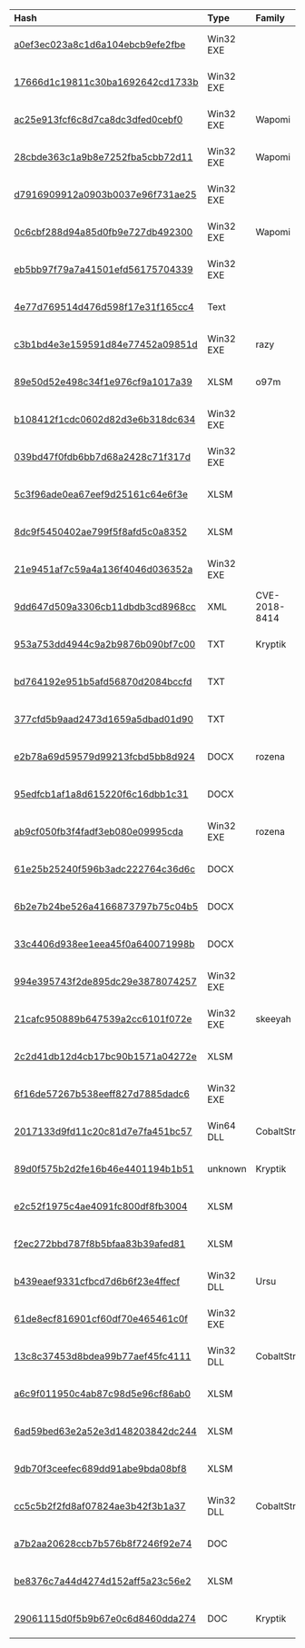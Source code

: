 |Hash|Type|Family|First_Seen|Name|
|:--|:--|:--|:--|:--|
|[a0ef3ec023a8c1d6a104ebcb9efe2fbe](https://www.virustotal.com/gui/file/a0ef3ec023a8c1d6a104ebcb9efe2fbe)|Win32 EXE||2019-08-30 10:09:41|win7.exe|
|[17666d1c19811c30ba1692642cd1733b](https://www.virustotal.com/gui/file/17666d1c19811c30ba1692642cd1733b)|Win32 EXE||2019-08-30 09:10:51|C:\users\public\documents\alyacservice\alyacservice.exe|
|[ac25e913fcf6c8d7ca8dc3dfed0cebf0](https://www.virustotal.com/gui/file/ac25e913fcf6c8d7ca8dc3dfed0cebf0)|Win32 EXE|Wapomi|2019-06-01 20:50:03|$RXUCYZK.EXE|
|[28cbde363c1a9b8e7252fba5cbb72d11](https://www.virustotal.com/gui/file/28cbde363c1a9b8e7252fba5cbb72d11)|Win32 EXE|Wapomi|2019-06-01 20:49:53|$RTCIXMM.EXE|
|[d7916909912a0903b0037e96f731ae25](https://www.virustotal.com/gui/file/d7916909912a0903b0037e96f731ae25)|Win32 EXE||2019-06-01 20:49:49|$RGYEWCM.EXE|
|[0c6cbf288d94a85d0fb9e727db492300](https://www.virustotal.com/gui/file/0c6cbf288d94a85d0fb9e727db492300)|Win32 EXE|Wapomi|2019-06-01 20:49:42|$RQD09VN.EXE|
|[eb5bb97f79a7a41501efd56175704339](https://www.virustotal.com/gui/file/eb5bb97f79a7a41501efd56175704339)|Win32 EXE||2019-06-01 20:49:34|$RJ48CW4.EXE|
|[4e77d769514d476d598f17e31f165cc4](https://www.virustotal.com/gui/file/4e77d769514d476d598f17e31f165cc4)|Text||2019-03-06 10:21:21| |
|[c3b1bd4e3e159591d84e77452a09851d](https://www.virustotal.com/gui/file/c3b1bd4e3e159591d84e77452a09851d)|Win32 EXE|razy|2019-01-20 23:49:47|/media/freddie/Seagate Expansion Drive/aptmalware/SampleLibraryAUG2019/DarkHydrus/RogueRobinBackdoorDarkHyrdus.false|
|[89e50d52e498c34f1e976cf9a1017a39](https://www.virustotal.com/gui/file/89e50d52e498c34f1e976cf9a1017a39)|XLSM|o97m|2019-01-20 23:44:10|/media/freddie/Seagate Expansion Drive/aptmalware/SampleLibraryAUG2019/DarkHydrus/RogueRobinMSExcelDropper.bin|
|[b108412f1cdc0602d82d3e6b318dc634](https://www.virustotal.com/gui/file/b108412f1cdc0602d82d3e6b318dc634)|Win32 EXE||2019-01-10 10:33:42|DNSProject.exe|
|[039bd47f0fdb6bb7d68a2428c71f317d](https://www.virustotal.com/gui/file/039bd47f0fdb6bb7d68a2428c71f317d)|Win32 EXE||2019-01-09 14:21:24|DNSProject.exe|
|[5c3f96ade0ea67eef9d25161c64e6f3e](https://www.virustotal.com/gui/file/5c3f96ade0ea67eef9d25161c64e6f3e)|XLSM||2019-01-09 08:33:50|=?UTF-8?B?2KfZhNmB2YfYp9ix2LMueGxzbQ==?=|
|[8dc9f5450402ae799f5f8afd5c0a8352](https://www.virustotal.com/gui/file/8dc9f5450402ae799f5f8afd5c0a8352)|XLSM||2019-01-09 08:27:23|=?UTF-8?B?2KfZhNin2LfZhNin2LkueGxzbQ==?=|
|[21e9451af7c59a4a136f4046d036352a](https://www.virustotal.com/gui/file/21e9451af7c59a4a136f4046d036352a)|Win32 EXE||2018-07-30 11:09:27|/media/freddie/Seagate Expansion Drive/aptmalware/SampleLibraryAUG2019/DarkHydrus/DarkHydrus.bin|
|[9dd647d509a3306cb11dbdb3cd8968cc](https://www.virustotal.com/gui/file/9dd647d509a3306cb11dbdb3cd8968cc)|XML|CVE-2018-8414|2018-07-24 15:02:27|abc.SettingContent-MS|
|[953a753dd4944c9a2b9876b090bf7c00](https://www.virustotal.com/gui/file/953a753dd4944c9a2b9876b090bf7c00)|TXT|Kryptik|2018-07-17 13:59:31|/media/freddie/Seagate Expansion Drive/aptmalware/SampleLibraryAUG2019/DarkHydrus/RogueRobinPowershellPayloadObfuscated.bin|
|[bd764192e951b5afd56870d2084bccfd](https://www.virustotal.com/gui/file/bd764192e951b5afd56870d2084bccfd)|TXT||2018-07-17 13:58:49|/media/freddie/Seagate Expansion Drive/aptmalware/SampleLibraryAUG2019/DarkHydrus/DarkHydrusPowershellScript.bin|
|[377cfd5b9aad2473d1659a5dbad01d90](https://www.virustotal.com/gui/file/377cfd5b9aad2473d1659a5dbad01d90)|TXT||2018-07-16 08:45:05|/media/freddie/Seagate Expansion Drive/aptmalware/SampleLibraryAUG2019/DarkHydrus/DarkHydrusPayload.bin|
|[e2b78a69d59579d99213fcbd5bb8d924](https://www.virustotal.com/gui/file/e2b78a69d59579d99213fcbd5bb8d924)|DOCX|rozena|2017-11-15 06:40:38|e2b78a69d59579d99213fcbd5bb8d924.virus|
|[95edfcb1af1a8d615220f6c16dbb1c31](https://www.virustotal.com/gui/file/95edfcb1af1a8d615220f6c16dbb1c31)|DOCX||2017-11-13 04:30:52|95edfcb1af1a8d615220f6c16dbb1c31.virus|
|[ab9cf050fb3f4fadf3eb080e09995cda](https://www.virustotal.com/gui/file/ab9cf050fb3f4fadf3eb080e09995cda)|Win32 EXE|rozena|2017-11-01 15:05:23|/media/freddie/Seagate Expansion Drive/aptmalware/SampleLibraryAUG2019/DarkHydrus/DarkHydrusImplant.bin|
|[61e25b25240f596b3adc222764c36d6c](https://www.virustotal.com/gui/file/61e25b25240f596b3adc222764c36d6c)|DOCX||2017-10-30 06:24:11|61e25b25240f596b3adc222764c36d6c.virus|
|[6b2e7b24be526a4166873797b75c04b5](https://www.virustotal.com/gui/file/6b2e7b24be526a4166873797b75c04b5)|DOCX||2017-10-25 13:56:03|6b2e7b24be526a4166873797b75c04b5.virus|
|[33c4406d938ee1eea45f0a640071998b](https://www.virustotal.com/gui/file/33c4406d938ee1eea45f0a640071998b)|DOCX||2017-09-03 17:07:26|33c4406d938ee1eea45f0a640071998b.virus|
|[994e395743f2de895dc29e3878074257](https://www.virustotal.com/gui/file/994e395743f2de895dc29e3878074257)|Win32 EXE||2017-08-30 14:07:23|Process Monitor|
|[21cafc950889b647539a2cc6101f072e](https://www.virustotal.com/gui/file/21cafc950889b647539a2cc6101f072e)|Win32 EXE|skeeyah|2017-08-23 07:08:14|21cafc950889b647539a2cc6101f072e.virus|
|[2c2d41db12d4cb17bc90b1571a04272e](https://www.virustotal.com/gui/file/2c2d41db12d4cb17bc90b1571a04272e)|XLSM||2017-08-22 10:11:06|2c2d41db12d4cb17bc90b1571a04272e.virus|
|[6f16de57267b538eeff827d7885dadc6](https://www.virustotal.com/gui/file/6f16de57267b538eeff827d7885dadc6)|Win32 EXE||2017-07-19 22:17:34|6f16de57267b538eeff827d7885dadc6.virus|
|[2017133d9fd11c20c81d7e7fa451bc57](https://www.virustotal.com/gui/file/2017133d9fd11c20c81d7e7fa451bc57)|Win64 DLL|CobaltStrike|2017-04-26 03:11:26|2017133d9fd11c20c81d7e7fa451bc57.virus|
|[89d0f575b2d2fe16b46e4401194b1b51](https://www.virustotal.com/gui/file/89d0f575b2d2fe16b46e4401194b1b51)|unknown|Kryptik|2017-02-08 11:41:53|apt aptc16_c367e558eadfdae9d272ffa5ab969e3f691f29a62a5b7e2a11e8d8aef3fed587.bin|
|[e2c52f1975c4ae4091fc800df8fb3004](https://www.virustotal.com/gui/file/e2c52f1975c4ae4091fc800df8fb3004)|XLSM||2017-01-31 16:56:59|e2c52f1975c4ae4091fc800df8fb3004.virus|
|[f2ec272bbd787f8b5bfaa83b39afed81](https://www.virustotal.com/gui/file/f2ec272bbd787f8b5bfaa83b39afed81)|XLSM||2017-01-15 07:27:07|f2ec272bbd787f8b5bfaa83b39afed81.virus|
|[b439eaef9331cfbcd7d6b6f23e4ffecf](https://www.virustotal.com/gui/file/b439eaef9331cfbcd7d6b6f23e4ffecf)|Win32 DLL|Ursu|2017-01-04 19:08:42|b439eaef9331cfbcd7d6b6f23e4ffecf.virus|
|[61de8ecf816901cf60df70e465461c0f](https://www.virustotal.com/gui/file/61de8ecf816901cf60df70e465461c0f)|Win32 EXE||2016-12-13 10:39:26|61de8ecf816901cf60df70e465461c0f.virus|
|[13c8c37453d8bdea99b77aef45fc4111](https://www.virustotal.com/gui/file/13c8c37453d8bdea99b77aef45fc4111)|Win32 DLL|CobaltStrike|2016-11-27 19:07:33|13c8c37453d8bdea99b77aef45fc4111.virus|
|[a6c9f011950c4ab87c98d5e96cf86ab0](https://www.virustotal.com/gui/file/a6c9f011950c4ab87c98d5e96cf86ab0)|XLSM||2016-10-25 18:14:39|a6c9f011950c4ab87c98d5e96cf86ab0.virus|
|[6ad59bed63e2a52e3d148203842dc244](https://www.virustotal.com/gui/file/6ad59bed63e2a52e3d148203842dc244)|XLSM||2016-09-21 20:50:54|6ad59bed63e2a52e3d148203842dc244.virus|
|[9db70f3ceefec689dd91abe9bda08bf8](https://www.virustotal.com/gui/file/9db70f3ceefec689dd91abe9bda08bf8)|XLSM||2016-08-06 20:42:58|9db70f3ceefec689dd91abe9bda08bf8.virus|
|[cc5c5b2f2fd8af07824ae3b42f3b1a37](https://www.virustotal.com/gui/file/cc5c5b2f2fd8af07824ae3b42f3b1a37)|Win32 DLL|CobaltStrike|2016-08-03 22:08:49|cc5c5b2f2fd8af07824ae3b42f3b1a37.virus|
|[a7b2aa20628ccb7b576b8f7246f92e74](https://www.virustotal.com/gui/file/a7b2aa20628ccb7b576b8f7246f92e74)|DOC||2016-08-03 07:33:31|a7b2aa20628ccb7b576b8f7246f92e74.virus|
|[be8376c7a44d4274d152aff5a23c56e2](https://www.virustotal.com/gui/file/be8376c7a44d4274d152aff5a23c56e2)|XLSM||2016-07-24 05:00:07|be8376c7a44d4274d152aff5a23c56e2.virus|
|[29061115d0f5b9b67e0c6d8460dda274](https://www.virustotal.com/gui/file/29061115d0f5b9b67e0c6d8460dda274)|DOC|Kryptik|2016-04-03 07:54:40|29061115d0f5b9b67e0c6d8460dda274.virus|
